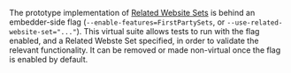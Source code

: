 The prototype implementation of [Related Website
Sets](https://github.com/privacycg/first-party-sets) is behind an
embedder-side flag (`--enable-features=FirstPartySets`, or
`--use-related-website-set="..."`). This virtual suite allows tests to run with
the flag enabled, and a Related Webste Set specified, in order to validate the
relevant functionality. It can be removed or made non-virtual once the flag
is enabled by default.